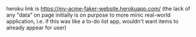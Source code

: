 heroku link is https://my-acme-faker-website.herokuapp.com/ (the lack of any "data" on page initially is on purpose to more minic real-world application, i.e. if this was like a to-do list app, wouldn't want items to already appear for user)
